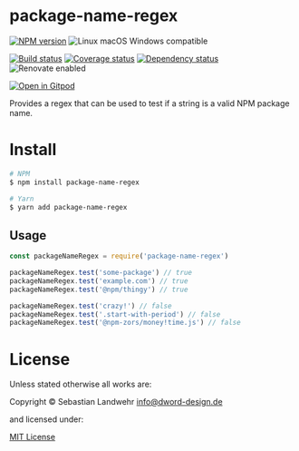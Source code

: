 <!-- TITLE/ -->
# package-name-regex
<!-- /TITLE -->

<!-- BADGES/ -->
[![NPM version](https://img.shields.io/npm/v/package-name-regex.svg)](https://npmjs.org/package/package-name-regex)
![Linux macOS Windows compatible](https://img.shields.io/badge/os-linux%20%7C%C2%A0macos%20%7C%C2%A0windows-blue)

[![Build status](https://img.shields.io/github/workflow/status/dword-design/package-name-regex/build)](https://github.com/dword-design/package-name-regex/actions)
[![Coverage status](https://img.shields.io/coveralls/dword-design/package-name-regex)](https://coveralls.io/github/dword-design/package-name-regex)
[![Dependency status](https://img.shields.io/david/dword-design/package-name-regex)](https://david-dm.org/dword-design/package-name-regex)
![Renovate enabled](https://img.shields.io/badge/renovate-enabled-brightgreen)

[![Open in Gitpod](https://gitpod.io/button/open-in-gitpod.svg)](https://gitpod.io/#https://github.com/dword-design/package-name-regex)
<!-- /BADGES -->


<!-- DESCRIPTION/ -->
Provides a regex that can be used to test if a string is a valid NPM package name.
<!-- /DESCRIPTION -->

<!-- INSTALL/ -->
# Install

```bash
# NPM
$ npm install package-name-regex

# Yarn
$ yarn add package-name-regex
```
<!-- /INSTALL -->

## Usage

```js
const packageNameRegex = require('package-name-regex')

packageNameRegex.test('some-package') // true
packageNameRegex.test('example.com') // true
packageNameRegex.test('@npm/thingy') // true

packageNameRegex.test('crazy!') // false
packageNameRegex.test('.start-with-period') // false
packageNameRegex.test('@npm-zors/money!time.js') // false
```

<!-- LICENSE/ -->
# License

Unless stated otherwise all works are:

Copyright &copy; Sebastian Landwehr <info@dword-design.de>

and licensed under:

[MIT License](https://opensource.org/licenses/MIT)
<!-- /LICENSE -->
